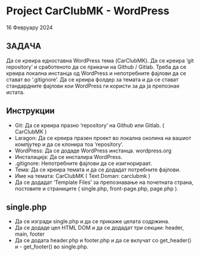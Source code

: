 # Project CarClubMK - WordPress
16 Февруару 2024

## ЗАДАЧА

Да се креира едноставна WordPress тема (CarClubMK). Да се креира ‘git repository’ и сработеното да се прикачи на Github / Gitlab. Треба да се креира локална инстанца од WordPress и непотребните фајлови да се стават во ‘.gitignore’. Да се креира фолдер за темата и да се стават стандардните фајлови кои WordPress ги користи за да ја препознае истата.

## Инструкции
- Git: Да се креира празно ‘repository’ на Github или Gitlab. ( CarClubMK )
- Laragon: Да се креира празен проект во локална околина на вашиот компјутер и да се клонира тоа ‘repository’.
- WordPress: Да се додаде WordPress инстанца. wordpress.org
- Инсталација: Да се инсталира WordPress.
- .gitignore: Непотребните фајлови да се изигнорираат.
- Тема: Да се креира темата и да се додадат потребните фајлови.
- Име на темата: CarClubMK ( Text Doman: carclubmk )
- Да се додадат ‘Template Files’ за препознавање на почетната страна, постовите и страниците ( single.php, front-page.php, page.php ).

## single.php

- Да се изгради single.php и да се прикаже целата содржина.
- Да се додаде цел HTML DOM и да се додадат три секции: header, main, footer
- Да се додата header.php и footer.php и да се вклучат со get_header() и - get_footer() во single.php.